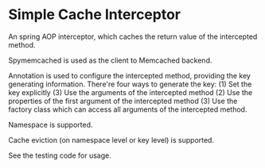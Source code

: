 Simple Cache Interceptor
=============================
An spring AOP interceptor, which caches the return value of the intercepted method. 

Spymemcached is used as the client to Memcached backend.

Annotation is used to configure the intercepted method, providing the key generating
information.
There're four ways to generate the key:
(1) Set the key explicitly
(3) Use the arguments of the intercepted method
(2) Use the properties of the first argument of the intercepted method
(3) Use the factory class which can access all arguments of the intercepted method.

Namespace is supported.

Cache eviction (on namespace level or key level) is supported.

See the testing code for usage.
